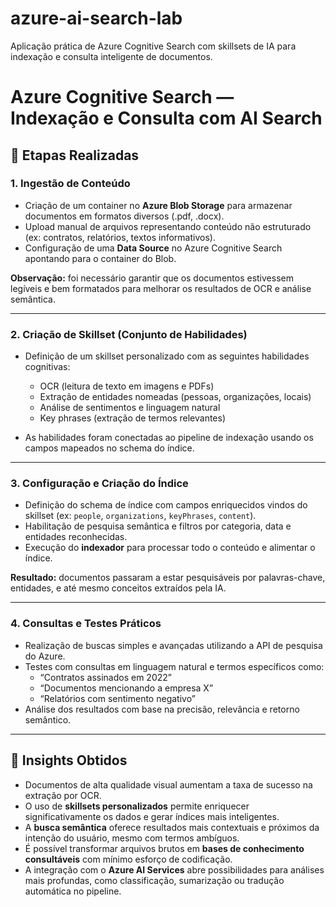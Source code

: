 # azure-ai-search-lab
Aplicação prática de Azure Cognitive Search com skillsets de IA para indexação e consulta inteligente de documentos.

# Azure Cognitive Search — Indexação e Consulta com AI Search

## 🔹 Etapas Realizadas

### 1. Ingestão de Conteúdo

- Criação de um container no **Azure Blob Storage** para armazenar documentos em formatos diversos (.pdf, .docx).
- Upload manual de arquivos representando conteúdo não estruturado (ex: contratos, relatórios, textos informativos).
- Configuração de uma **Data Source** no Azure Cognitive Search apontando para o container do Blob.

**Observação:** foi necessário garantir que os documentos estivessem legíveis e bem formatados para melhorar os resultados de OCR e análise semântica.

---

### 2. Criação de Skillset (Conjunto de Habilidades)

- Definição de um skillset personalizado com as seguintes habilidades cognitivas:
  - OCR (leitura de texto em imagens e PDFs)
  - Extração de entidades nomeadas (pessoas, organizações, locais)
  - Análise de sentimentos e linguagem natural
  - Key phrases (extração de termos relevantes)

- As habilidades foram conectadas ao pipeline de indexação usando os campos mapeados no schema do índice.

---

### 3. Configuração e Criação do Índice

- Definição do schema de índice com campos enriquecidos vindos do skillset (ex: `people`, `organizations`, `keyPhrases`, `content`).
- Habilitação de pesquisa semântica e filtros por categoria, data e entidades reconhecidas.
- Execução do **indexador** para processar todo o conteúdo e alimentar o índice.

**Resultado:** documentos passaram a estar pesquisáveis por palavras-chave, entidades, e até mesmo conceitos extraídos pela IA.

---

### 4. Consultas e Testes Práticos

- Realização de buscas simples e avançadas utilizando a API de pesquisa do Azure.
- Testes com consultas em linguagem natural e termos específicos como:
  - “Contratos assinados em 2022”
  - “Documentos mencionando a empresa X”
  - “Relatórios com sentimento negativo”
- Análise dos resultados com base na precisão, relevância e retorno semântico.

---

## 📌 Insights Obtidos

- Documentos de alta qualidade visual aumentam a taxa de sucesso na extração por OCR.
- O uso de **skillsets personalizados** permite enriquecer significativamente os dados e gerar índices mais inteligentes.
- A **busca semântica** oferece resultados mais contextuais e próximos da intenção do usuário, mesmo com termos ambíguos.
- É possível transformar arquivos brutos em **bases de conhecimento consultáveis** com mínimo esforço de codificação.
- A integração com o **Azure AI Services** abre possibilidades para análises mais profundas, como classificação, sumarização ou tradução automática no pipeline.



